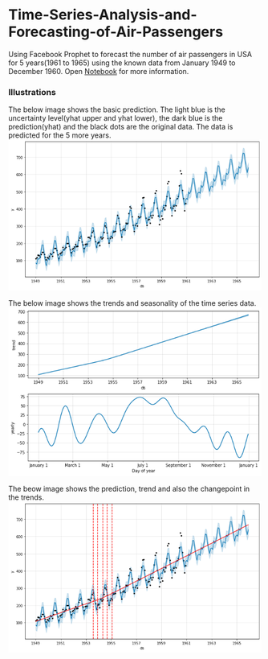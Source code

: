 # Time-Series-Analysis-and-Forecasting-of-Air-Passengers
Using Facebook Prophet to forecast the number of air passengers in USA for 5 years(1961 to 1965) using the known data from January 1949 to December 1960. Open [Notebook](https://github.com/rahulhegde99/Time-Series-Analysis-and-Forecasting-of-Air-Passengers/blob/master/Forecasting_AirPassengers.ipynb) for more information.

### Illustrations
The below image shows the basic prediction. The light blue is the uncertainty level(yhat upper and yhat lower), the dark blue is the prediction(yhat) and the black dots are the original data. The data is predicted for the 5 more years.
![Prediction](Prediction.png)

The below image shows the trends and seasonality of the time series data.
![Trend&Seasonality](Trend&Seasonality.png)

The beow image shows the prediction, trend and also the changepoint in the trends.
![Complete](Complete.png)
